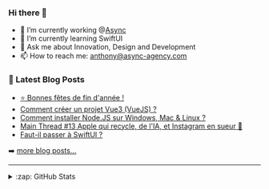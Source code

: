 ### Hi there 👋

<!--
**Akhu/Akhu** is a ✨ _special_ ✨ repository because its `README.md` (this file) appears on your GitHub profile.
-->
- 🔭 I’m currently working @[Async](https://async-agency.com) 
- 🌱 I’m currently learning SwiftUI
- 💬 Ask me about Innovation, Design and Development
- 📫 How to reach me: anthony@async-agency.com 

### 📕 Latest Blog Posts

<!-- BLOG-POST-LIST:START -->
- [⭐️ Bonnes fêtes de fin d&#39;année !](https://blog.async-agency.com/bonnes-fetes-de-fin-dannee/)
- [Comment créer un projet Vue3 &lpar;VueJS&rpar; ?](https://blog.async-agency.com/comment-creer-un-projet-vuejs-3/)
- [Comment installer Node.JS sur Windows, Mac &amp; Linux ?](https://blog.async-agency.com/comment-installer-node-js-et-creer-une-application-vuejs/)
- [Main Thread #13 Apple qui recycle, de l&#39;IA, et Instagram en sueur 🥵](https://blog.async-agency.com/main-thread-13-blabla-bla-bla-et-blabla/)
- [Faut-il passer à SwiftUI ?](https://blog.async-agency.com/faut-il-passer-a-swiftui/)
<!-- BLOG-POST-LIST:END -->

➡️ [more blog posts...](https://blog.async-agency.com)

---

<details>
  <summary>:zap: GitHub Stats</summary>

  <img align="left" alt="Anthony's GitHub Stats" src="https://github-readme-stats.codestackr.vercel.app/api?username=Akhu&show_icons=true&hide_border=true" />

</details>


[website]: https://async-agency.com
[blog]: https://blog.async-agency.com
[twitter]: https://twitter.com/anthokhun
[linkedin]: https://www.linkedin.com/in/anthodacruz/
